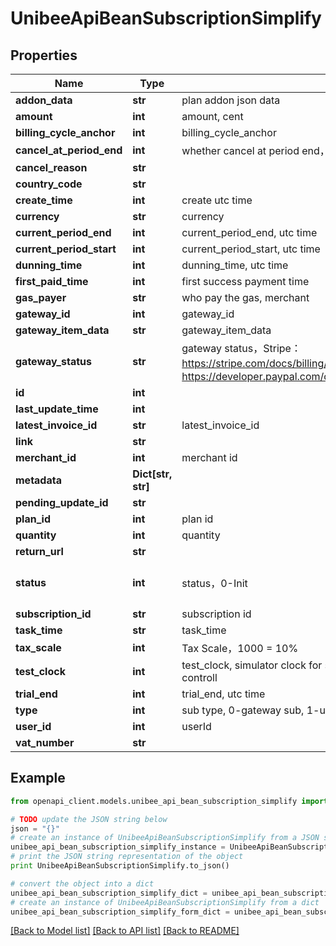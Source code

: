 # UnibeeApiBeanSubscriptionSimplify


## Properties

Name | Type | Description | Notes
------------ | ------------- | ------------- | -------------
**addon_data** | **str** | plan addon json data | [optional] 
**amount** | **int** | amount, cent | [optional] 
**billing_cycle_anchor** | **int** | billing_cycle_anchor | [optional] 
**cancel_at_period_end** | **int** | whether cancel at period end，0-false | 1-true | [optional] 
**cancel_reason** | **str** |  | [optional] 
**country_code** | **str** |  | [optional] 
**create_time** | **int** | create utc time | [optional] 
**currency** | **str** | currency | [optional] 
**current_period_end** | **int** | current_period_end, utc time | [optional] 
**current_period_start** | **int** | current_period_start, utc time | [optional] 
**dunning_time** | **int** | dunning_time, utc time | [optional] 
**first_paid_time** | **int** | first success payment time | [optional] 
**gas_payer** | **str** | who pay the gas, merchant|user | [optional] 
**gateway_id** | **int** | gateway_id | [optional] 
**gateway_item_data** | **str** | gateway_item_data | [optional] 
**gateway_status** | **str** | gateway status，Stripe：https://stripe.com/docs/billing/subscriptions/webhooks  Paypal：https://developer.paypal.com/docs/api/subscriptions/v1/#subscriptions_get | [optional] 
**id** | **int** |  | [optional] 
**last_update_time** | **int** |  | [optional] 
**latest_invoice_id** | **str** | latest_invoice_id | [optional] 
**link** | **str** |  | [optional] 
**merchant_id** | **int** | merchant id | [optional] 
**metadata** | **Dict[str, str]** |  | [optional] 
**pending_update_id** | **str** |  | [optional] 
**plan_id** | **int** | plan id | [optional] 
**quantity** | **int** | quantity | [optional] 
**return_url** | **str** |  | [optional] 
**status** | **int** | status，0-Init | 1-Create｜2-Active｜3-PendingInActive | 4-Cancel | 5-Expire | 6- Suspend| 7-Incomplete | [optional] 
**subscription_id** | **str** | subscription id | [optional] 
**task_time** | **str** | task_time | [optional] 
**tax_scale** | **int** | Tax Scale，1000 &#x3D; 10% | [optional] 
**test_clock** | **int** | test_clock, simulator clock for subscription, if set , sub will out of cronjob controll | [optional] 
**trial_end** | **int** | trial_end, utc time | [optional] 
**type** | **int** | sub type, 0-gateway sub, 1-unibee sub | [optional] 
**user_id** | **int** | userId | [optional] 
**vat_number** | **str** |  | [optional] 

## Example

```python
from openapi_client.models.unibee_api_bean_subscription_simplify import UnibeeApiBeanSubscriptionSimplify

# TODO update the JSON string below
json = "{}"
# create an instance of UnibeeApiBeanSubscriptionSimplify from a JSON string
unibee_api_bean_subscription_simplify_instance = UnibeeApiBeanSubscriptionSimplify.from_json(json)
# print the JSON string representation of the object
print UnibeeApiBeanSubscriptionSimplify.to_json()

# convert the object into a dict
unibee_api_bean_subscription_simplify_dict = unibee_api_bean_subscription_simplify_instance.to_dict()
# create an instance of UnibeeApiBeanSubscriptionSimplify from a dict
unibee_api_bean_subscription_simplify_form_dict = unibee_api_bean_subscription_simplify.from_dict(unibee_api_bean_subscription_simplify_dict)
```
[[Back to Model list]](../README.md#documentation-for-models) [[Back to API list]](../README.md#documentation-for-api-endpoints) [[Back to README]](../README.md)


